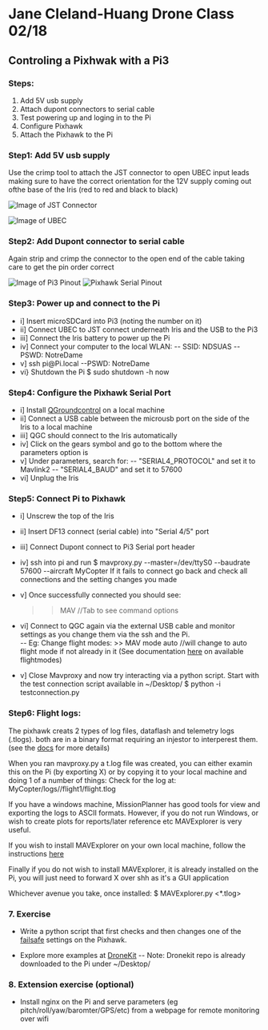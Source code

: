 # Jane Cleland-Huang Drone Class 02/18
## Controling a Pixhwak with a Pi3
### Steps:
1. Add 5V usb supply 
2. Attach dupont connectors to serial cable
3. Test powering up and loging in to the Pi
5. Configure Pixhawk
3. Attach the Pixhawk to the Pi


### Step1: Add 5V usb supply
Use the crimp tool to attach the JST connector to open UBEC input leads making sure to have the correct orientation for the 12V supply coming out ofthe base of the Iris
(red to red and black to black)

![Image of JST Connector](https://r4space.github.io/docs/images/JST.jpeg)


![Image of UBEC](https://r4space.github.io/docs/images/UBEC.jpeg)


### Step2: Add Dupont connector to serial cable
Again strip and crimp the connector to the open end of the cable taking care to get the pin order correct

![Image of Pi3 Pinout](https://r4space.github.io/docs/images/rp3_pinout.png)
![Pixhawk Serial Pinout](https://r4space.github.io/docs/images/PHSerial.png)


### Step3: Power up and connect to the Pi
- i] Insert microSDCard into Pi3 (noting the number on it)
- ii] Connect UBEC to JST connect underneath Iris and the USB to the Pi3
- iii] Connect the Iris battery to power up the Pi
- iv] Connect your computer to the local WLAN:
    -- SSID: NDSUAS
    -- PSWD: NotreDame
- v] ssh pi@Pi<number>.local
    --PSWD: NotreDame
- vi} Shutdown the Pi 
    $ sudo shutdown -h now

### Step4: Configure the Pixhawk Serial Port
- i] Install [QGroundcontrol](http://qgroundcontrol.com/downloads/) on a local machine
- ii] Connect a USB cable between the microusb port on the side of the Iris to a local machine
- iii] QGC should connect to the Iris automatically
- iv] Click on the gears symbol and go to the bottom where the parameters option is
- v] Under parameters, search for:
  -- "SERIAL4_PROTOCOL" and set it to Mavlink2
  -- "SERIAL4_BAUD" and set it to 57600
- vi] Unplug the Iris


### Step5: Connect Pi to Pixhawk
- i] Unscrew the top of the Iris
- ii] Insert DF13 connect (serial cable) into "Serial 4/5" port
- iii] Connect Dupont connect to Pi3 Serial port header
- iv] ssh into pi and run 
    $ mavproxy.py --master=/dev/ttyS0 --baudrate 57600 --aircraft MyCopter
    If it fails to connect go back and check all connections and the setting changes you made
- v] Once successfully connected you should see:
    >> MAV  //Tab to see command options
- vi] Connect to QGC again via the external USB cable and monitor settings as you change them via the ssh and the Pi.  
    -- Eg: Change flight modes:
        >> MAV mode auto    //will change to auto flight mode if not already in it          (See documentation [here](http://ardupilot.org/plane/docs/flight-modes.html) on available flightmodes)

- v] Close Mavproxy and now try interacting via a python script.  Start with the test connection script available in ~/Desktop/
    $ python -i testconnection.py

### Step6: Flight logs:
The pixhawk creats 2 types of log files, dataflash and telemetry logs (.tlogs).  both are in a binary format requiring an injestor to interperest them.
(see the [docs](http://ardupilot.org/copter/docs/common-downloading-and-analyzing-data-logs-in-mission-planner.html) for more details)

When you ran mavproxy.py a t.log file was created, you can either examin this on the Pi (by exporting X) or by copying it to your local machine and doing 1 of a number of things:
     Check for the log at: MyCopter/logs/<DATE>/flight1/flight<number>.tlog

If you have a windows machine, MissionPlanner has good tools for view and exporting the logs to ASCII formats.  However, if you do not run Windows, or wish to create plots for reports/later reference etc MAVExplorer is very useful.  

If you wish to install MAVExplorer on your own local machine, follow the instructions [here](http://ardupilot.org/dev/docs/using-mavexplorer-for-log-analysis.html)

Finally if you do not wish to install MAVExplorer, it is already installed on the Pi, you will just need to forward X over shh as it's a GUI application

Whichever avenue you take, once installed:
$ MAVExplorer.py <*.tlog>


### 7. Exercise
- Write a python script that first checks and then changes one of the [failsafe](http://ardupilot.org/copter/docs/failsafe-landing-page.html) settings on the Pixhawk.

- Explore more examples at [DroneKit](http://python.dronekit.io/examples/index.html#example-toc)
    -- Note: Dronekit repo is already downloaded to the Pi under ~/Desktop/


### 8. Extension exercise (optional)
- Install nginx on the Pi and serve parameters (eg pitch/roll/yaw/baromter/GPS/etc) from a webpage for remote monitoring over wifi







































































































































































































































































